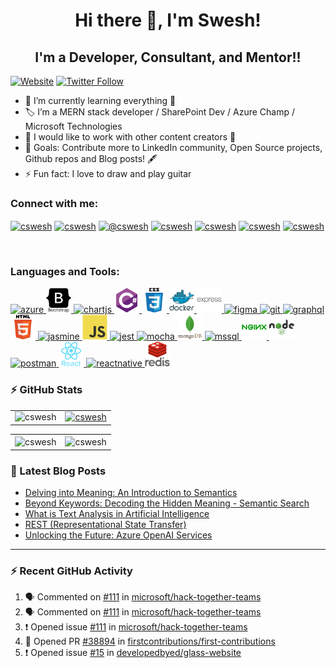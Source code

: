 <!-- ### Hi there, I'm Swesh 👋 -->
<h1 align="center">Hi there 👋, I'm Swesh!</h1>
<h2 align="center">I'm a Developer, Consultant, and Mentor!!</h2>

<p align="center">

[![Website](https://img.shields.io/website?label=mysite&style=for-the-badge&url=https%3A%2F%2Frelaxed-ramanujan-9b3355.netlify.app)](https://relaxed-ramanujan-9b3355.netlify.app)
[![Twitter Follow](https://img.shields.io/twitter/follow/cswesh?color=1DA1F2&logo=twitter&style=for-the-badge)](https://twitter.com/intent/follow?original_referer=https%3A%2F%2Fgithub.com%2Fcswesh&screen_name=cswesh)
<!-- ![](https://komarev.com/ghpvc/?username=cswesh&label=PROFILE+VIEWS) -->

</p>



- 🌱 I’m currently learning everything 🤣
- 🏷 I’m a MERN stack developer / SharePoint Dev / Azure Champ / Microsoft Technologies
- 👯 I would like to work with other content creators 🤝
- 🥅 Goals: Contribute more to LinkedIn community, Open Source projects, Github repos and Blog posts! 🖋
- ⚡ Fun fact: I love to draw and play guitar


### Connect with me:

<p align="left">
<a href="https://twitter.com/cswesh" target="blank"><img align="center" src="https://raw.githubusercontent.com/rahuldkjain/github-profile-readme-generator/master/src/images/icons/Social/twitter.svg" alt="cswesh" height="30" width="40" /></a>
<a href="https://linkedin.com/in/cswesh" target="blank"><img align="center" src="https://raw.githubusercontent.com/rahuldkjain/github-profile-readme-generator/master/src/images/icons/Social/linked-in-alt.svg" alt="cswesh" height="30" width="40" /></a>
<a href="https://medium.com/@cswesh" target="blank"><img align="center" src="https://raw.githubusercontent.com/rahuldkjain/github-profile-readme-generator/master/src/images/icons/Social/medium.svg" alt="@cswesh" height="30" width="40" /></a>
<a href="https://codepen.io/cswesh" target="blank"><img align="center" src="https://raw.githubusercontent.com/rahuldkjain/github-profile-readme-generator/master/src/images/icons/Social/codepen.svg" alt="cswesh" height="30" width="40" /></a>
<a href="https://dev.to/cswesh" target="blank"><img align="center" src="https://cdn.jsdelivr.net/npm/simple-icons@3.0.1/icons/dev-dot-to.svg" alt="cswesh" height="30" width="40" /></a>
<a href="https://instagram.com/cswesh" target="blank"><img align="center" src="https://raw.githubusercontent.com/rahuldkjain/github-profile-readme-generator/master/src/images/icons/Social/instagram.svg" alt="cswesh" height="30" width="40" /></a>
<a href="https://www.youtube.com/c/Swesh" target="blank"><img align="center" src="https://raw.githubusercontent.com/rahuldkjain/github-profile-readme-generator/master/src/images/icons/Social/youtube.svg" alt="cswesh" height="30" width="40" /></a>
</p>

<br />

### Languages and Tools:

<!-- [![Top Langs](https://github-readme-stats.vercel.app/api/top-langs/?username=cswesh&layout=compact&theme=material-palenight)](https://github.com/anuraghazra/github-readme-stats) -->

<p align="left"> <a href="https://azure.microsoft.com/en-in/" target="_blank"> <img src="https://www.vectorlogo.zone/logos/microsoft_azure/microsoft_azure-icon.svg" alt="azure" width="40" height="40"/> </a> <a href="https://getbootstrap.com" target="_blank"> <img src="https://raw.githubusercontent.com/devicons/devicon/master/icons/bootstrap/bootstrap-plain-wordmark.svg" alt="bootstrap" width="40" height="40"/> </a> <a href="https://www.chartjs.org" target="_blank"> <img src="https://www.chartjs.org/media/logo-title.svg" alt="chartjs" width="40" height="40"/> </a> <a href="https://www.w3schools.com/cs/" target="_blank"> <img src="https://raw.githubusercontent.com/devicons/devicon/master/icons/csharp/csharp-original.svg" alt="csharp" width="40" height="40"/> </a> <a href="https://www.w3schools.com/css/" target="_blank"> <img src="https://raw.githubusercontent.com/devicons/devicon/master/icons/css3/css3-original-wordmark.svg" alt="css3" width="40" height="40"/> </a> <a href="https://www.docker.com/" target="_blank"> <img src="https://raw.githubusercontent.com/devicons/devicon/master/icons/docker/docker-original-wordmark.svg" alt="docker" width="40" height="40"/> </a> <a href="https://expressjs.com" target="_blank"> <img src="https://raw.githubusercontent.com/devicons/devicon/master/icons/express/express-original-wordmark.svg" alt="express" width="40" height="40"/> </a> <a href="https://www.figma.com/" target="_blank"> <img src="https://www.vectorlogo.zone/logos/figma/figma-icon.svg" alt="figma" width="40" height="40"/> </a> <a href="https://git-scm.com/" target="_blank"> <img src="https://www.vectorlogo.zone/logos/git-scm/git-scm-icon.svg" alt="git" width="40" height="40"/> </a> <a href="https://graphql.org" target="_blank"> <img src="https://www.vectorlogo.zone/logos/graphql/graphql-icon.svg" alt="graphql" width="40" height="40"/> </a> <a href="https://www.w3.org/html/" target="_blank"> <img src="https://raw.githubusercontent.com/devicons/devicon/master/icons/html5/html5-original-wordmark.svg" alt="html5" width="40" height="40"/> </a> <a href="https://jasmine.github.io/" target="_blank"> <img src="https://www.vectorlogo.zone/logos/jasmine/jasmine-icon.svg" alt="jasmine" width="40" height="40"/> </a> <a href="https://developer.mozilla.org/en-US/docs/Web/JavaScript" target="_blank"> <img src="https://raw.githubusercontent.com/devicons/devicon/master/icons/javascript/javascript-original.svg" alt="javascript" width="40" height="40"/> </a> <a href="https://jestjs.io" target="_blank"> <img src="https://www.vectorlogo.zone/logos/jestjsio/jestjsio-icon.svg" alt="jest" width="40" height="40"/> </a> <a href="https://mochajs.org" target="_blank"> <img src="https://www.vectorlogo.zone/logos/mochajs/mochajs-icon.svg" alt="mocha" width="40" height="40"/> </a> <a href="https://www.mongodb.com/" target="_blank"> <img src="https://raw.githubusercontent.com/devicons/devicon/master/icons/mongodb/mongodb-original-wordmark.svg" alt="mongodb" width="40" height="40"/> </a> <a href="https://www.microsoft.com/en-us/sql-server" target="_blank"> <img src="https://www.svgrepo.com/show/303229/microsoft-sql-server-logo.svg" alt="mssql" width="40" height="40"/> </a> <a href="https://www.nginx.com" target="_blank"> <img src="https://raw.githubusercontent.com/devicons/devicon/master/icons/nginx/nginx-original.svg" alt="nginx" width="40" height="40"/> </a> <a href="https://nodejs.org" target="_blank"> <img src="https://raw.githubusercontent.com/devicons/devicon/master/icons/nodejs/nodejs-original-wordmark.svg" alt="nodejs" width="40" height="40"/> </a> <a href="https://postman.com" target="_blank"> <img src="https://www.vectorlogo.zone/logos/getpostman/getpostman-icon.svg" alt="postman" width="40" height="40"/> </a> <a href="https://reactjs.org/" target="_blank"> <img src="https://raw.githubusercontent.com/devicons/devicon/master/icons/react/react-original-wordmark.svg" alt="react" width="40" height="40"/> </a> <a href="https://reactnative.dev/" target="_blank"> <img src="https://reactnative.dev/img/header_logo.svg" alt="reactnative" width="40" height="40"/> </a> <a href="https://redis.io" target="_blank"> <img src="https://raw.githubusercontent.com/devicons/devicon/master/icons/redis/redis-original-wordmark.svg" alt="redis" width="40" height="40"/> </a> </p>

### :zap: GitHub Stats

<table><tbody><tr style="border: none !important;">

<td style="border: none !important;"><span><img align="left" src="https://github-readme-stats.vercel.app/api/top-langs?username=cswesh&count_private=true&show_icons=true&locale=en&layout=compact&theme=radical" alt="cswesh" /></span></td>

<td style="border: none !important;"><span><a href="https://github.com/ryo-ma/github-profile-trophy"><img src="https://github-profile-trophy.vercel.app/?username=cswesh&theme=radical" alt="cswesh" /></a></span></td>

</tr></tbody></table>
<table><tbody><tr style="border: none !important;">

<td style="border: none !important;"><span><img align="center" src="https://github-readme-stats.vercel.app/api?username=cswesh&show_icons=true&locale=en&theme=radical" alt="cswesh" /></span></td>

<td style="border: none !important;"><span><img align="center" src="https://github-readme-streak-stats.herokuapp.com/?user=cswesh&theme=radical" alt="cswesh" /></span></td>

</tr></tbody></table>





  <!-- ![Swesh's GitHub stats](https://github-readme-stats.vercel.app/api?username=cswesh&count_private=true&show_icons=true&theme=radical) -->

  <!-- [![MasterHead](your image link)](your GitHub link) -->
  
<!-- [![GitHub Streak](https://github-readme-streak-stats.herokuapp.com/?user=cswesh)](https://git.io/streak-stats) -->

 <!-- [![trophy](https://github-profile-trophy.vercel.app/?username=cswesh&theme=onedark)](https://github.com/ryo-ma/github-profile-trophy) -->


<!-- ### 📺 Latest YouTube Videos

<!-- YOUTUBE:START -->
<!-- YOUTUBE:END -->


### 📕 Latest Blog Posts

<!-- BLOG-POST-LIST:START -->
- [Delving into Meaning: An Introduction to Semantics](https://www.c-sharpcorner.com/article/delving-into-meaning-an-introduction-to-semantics/)
- [Beyond Keywords: Decoding the Hidden Meaning - Semantic Search](https://www.c-sharpcorner.com/article/beyond-keywords-decoding-the-hidden-meaning-semantic-search/)
- [What is Text Analysis in Artificial Intelligence](https://www.c-sharpcorner.com/article/what-is-text-analysis-in-artificial-intelligence/)
- [REST &lpar;Representational State Transfer&rpar;](https://cswesh.github.io/rest-api-architecture/)
- [Unlocking the Future: Azure OpenAI Services](https://www.c-sharpcorner.com/article/unlocking-the-futu-azure-openai-services/)
<!-- BLOG-POST-LIST:END -->

---

<!-- <details> -->
### :zap: Recent GitHub Activity
  <!-- <summary>:zap: Recent GitHub Activity</summary> -->
  
<!--START_SECTION:activity-->
1. 🗣 Commented on [#111](https://github.com/microsoft/hack-together-teams/issues/111#issuecomment-1595627818) in [microsoft/hack-together-teams](https://github.com/microsoft/hack-together-teams)
2. 🗣 Commented on [#111](https://github.com/microsoft/hack-together-teams/issues/111#issuecomment-1593548397) in [microsoft/hack-together-teams](https://github.com/microsoft/hack-together-teams)
3. ❗ Opened issue [#111](https://github.com/microsoft/hack-together-teams/issues/111) in [microsoft/hack-together-teams](https://github.com/microsoft/hack-together-teams)
4. 💪 Opened PR [#38894](https://github.com/firstcontributions/first-contributions/pull/38894) in [firstcontributions/first-contributions](https://github.com/firstcontributions/first-contributions)
5. ❗️ Opened issue [#15](https://github.com/developedbyed/glass-website/issues/15) in [developedbyed/glass-website](https://github.com/developedbyed/glass-website)
<!--END_SECTION:activity-->

<!-- </details> -->

<!-- <details> -->
  <!-- <summary>:zap: GitHub Stats</summary> -->



<!-- </details> -->


[website]: https://relaxed-ramanujan-9b3355.netlify.app/
[twitter]: https://twitter.com/cswesh
[youtube]: https://youtube.com/cswesh
[instagram]: https://instagram.com/cswesh
[linkedin]: https://www.linkedin.com/in/cswesh
